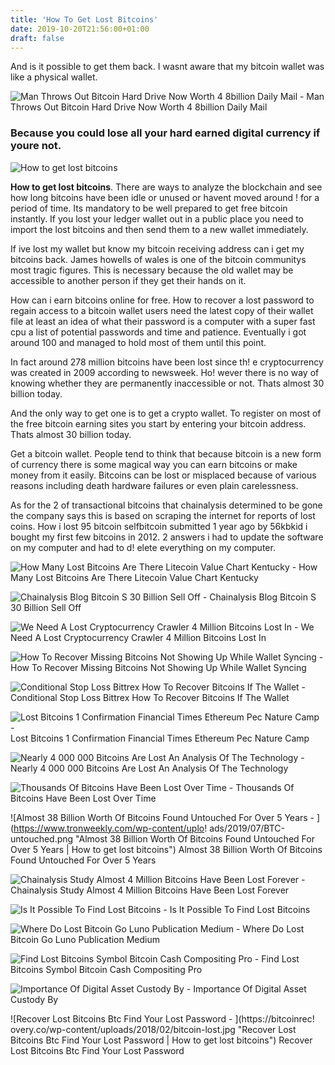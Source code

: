 ```yaml
---
title: 'How To Get Lost Bitcoins'
date: 2019-10-20T21:56:00+01:00
draft: false
---
```


And is it possible to get them back. I wasnt aware that my bitcoin wallet was like a physical wallet.

![Man Throws Out Bitcoin Hard Drive Now Worth 4 8billion Daily Mail - ](https://i.dailymail.co.uk/i/pix/2017/05/26/01/40CD6E4100000578-4543488-image-a-23_1495758098074.jpg "Man Throws Out Bitcoin Hard Drive Now Worth 4 8billion Daily Mail | How to get lost bitcoins") Man Throws Out Bitcoin Hard Drive Now Worth 4 8billion Daily Mail

### Because you could lose all your hard earned digital currency if youre not.

![How to get lost bitcoins](https://image.cnbcfm.com/api/v1/image/104829053-GettyImages-869865530.jpg?v=1532563731&w=1400&h=950 "How to get lost bitcoins")

**How to get lost bitcoins**. There are ways to analyze the blockchain and see how long bitcoins have been idle or unused or havent moved around ! for a period of time. Its mandatory to be well prepared to get free bitcoin instantly. If you lost your ledger wallet out in a public place you need to import the lost bitcoins and then send them to a new wallet immediately.

If ive lost my wallet but know my bitcoin receiving address can i get my bitcoins back. James howells of wales is one of the bitcoin communitys most tragic figures. This is necessary because the old wallet may be accessible to another person if they get their hands on it.

How can i earn bitcoins online for free. How to recover a lost password to regain access to a bitcoin wallet users need the latest copy of their wallet file at least an idea of what their password is a computer with a super fast cpu a list of potential passwords and time and patience. Eventually i got around 100 and managed to hold most of them until this point.

In fact around 278 million bitcoins have been lost since th! e cryptocurrency was created in 2009 according to newsweek. Ho! wever there is no way of knowing whether they are permanently inaccessible or not. Thats almost 30 billion today.

And the only way to get one is to get a crypto wallet. To register on most of the free bitcoin earning sites you start by entering your bitcoin address. Thats almost 30 billion today.

Get a bitcoin wallet. People tend to think that because bitcoin is a new form of currency there is some magical way you can earn bitcoins or make money from it easily. Bitcoins can be lost or misplaced because of various reasons including death hardware failures or even plain carelessness.

As for the 2 of transactional bitcoins that chainalysis determined to be gone the company says this is based on scraping the internet for reports of lost coins. How i lost 95 bitcoin selfbitcoin submitted 1 year ago by 56kbkid i bought my first few bitcoins in 2012. 2 answers i had to update the software on my computer and had to d! elete everything on my computer.

![How Many Lost Bitcoins Are There Litecoin Value Chart Kentucky - ](https://static.seekingalpha.com/uploads/2017/6/20/42230476-14979858445004692_origin.png "How Many Lost Bitcoins Are There Litecoin Value Chart Kentucky | How to get lost bitcoins") How Many Lost Bitcoins Are There Litecoin Value Chart Kentucky

![Chainalysis Blog Bitcoin S 30 Billion Sell Off - ](https://uploads-ssl.webflow.com/5a95e929b010650001bae4c6/5b23e2766f08f77fe7e8adb2_1.png "Chainalysis Blog Bitcoin S 30 Billion Sell Off | How to get lost bitcoins") Chainalysis Blog Bitcoin S 30 Billion Sell Off

![We Need A Lost Cryptocurrency Crawler 4 Million Bitcoins Lost In - ](https://www.techpowerup.com/img/PPCIJAuifVPpBPfP.jpg "We Need A Lost Cry!   ptocurrency Crawler 4 Million Bitcoins Lost In | How to get lost bitcoi!   ns") We Need A Lost Cryptocurrency Crawler 4 Million Bitcoins Lost In

![How To Recover Missing Bitcoins Not Showing Up While Wallet Syncing - ](https://i.ytimg.com/vi/1zFtMJNJ6Ow/maxresdefault.jpg "How To Recover Missing Bitcoins Not Showing Up While Wallet Syncing | How to get lost bitcoins") How To Recover Missing Bitcoins Not Showing Up While Wallet Syncing

![Conditional Stop Loss Bittrex How To Recover Bitcoins If The Wallet - ](https://i.ytimg.com/vi/vKw3BhY4XsI/maxresdefault.jpg "Conditional Stop Loss Bittrex How To Recover Bitcoins If The Wallet | How to get lost bitcoins") Conditional Stop Loss Bittrex How To Recover Bitcoins If The Wallet

![Lost Bitcoins 1 Confirmation Financial Times Ethereum Pec Nature Camp - ](http://2utfff4d3dkt3biit53nsvep-wpengine.netdna-ssl.com/wp-content/uploads/2017/12/BTC-Transaction-Backlog_60-Days-1024x769.png "Lost Bitcoins 1 Confirmation Financial Times Ethereum Pec Nature Camp | How to get lost bitcoins") Lost Bitcoins 1 Confirmation Financial Times Ethereum Pec Nature Camp

![Nearly 4 000 000 Bitcoins Are Lost An Analysis Of The Technology - ](https://steemitimages.com/DQmXJGDRt7eBFagqu9ComQdsA6Q7aD8Q4w4dxLWZt8ghr4n/bitcoin-lost-it-all.jpg "Nearly 4 000 000 Bitcoins Are Lost An Analysis Of The Technology | How to get lost bitcoins") Nearly 4 000 000 Bitcoins Are Lost An Analysis Of The Technology

![Thousands Of Bitcoins Have Been Lost Over Time - ](https://cdn.ccn.com/wp-content/uploads/2015/09/BTCBUrn.png "Thousands Of Bitcoins Have Been Lost Over Time | How to get lost bitcoins") Thousands Of Bitcoins Have Been Lost Over Time

![Almost 38 Billion Worth Of Bitcoins Found Untouched For Over 5 Years - ](https://www.tronweekly.com/wp-content/uplo!   ads/2019/07/BTC-untouched.png "Almost 38 Billion Worth Of Bitcoins Found Untouched For Over 5 Years | How to get lost bitcoins") Almost 38 Billion Worth Of Bitcoins Found Untouched For Over 5 Years

![Chainalysis Study Almost 4 Million Bitcoins Have Been Lost Forever - ](https://i.gyazo.com/4e973aa37df430343e24be3236b9acc2.png "Chainalysis Study Almost 4 Million Bitcoins Have Been Lost Forever | How to get lost bitcoins") Chainalysis Study Almost 4 Million Bitcoins Have Been Lost Forever

![Is It Possible To Find Lost Bitcoins - ](https://cream.technology/images/2018/07/07/lost1.jpg "Is It Possible To Find Lost Bitcoins | How to get lost bitcoins") Is It Possible To Find Lost Bitcoins

![Where Do Lost Bitcoin Go Luno Publication Medium - ](! "Where Do Lost Bitcoin Go Luno Publication Medium | How to get lost bitcoins") Where Do Lost Bitcoin Go Luno Publication Medium

![Find Lost Bitcoins Symbol Bitcoin Cash Compositing Pro - ](https://steemitimages.com/DQmPGMqSyDDjCSwodiaefomZHijxpN9CXHTbjvDa92A4Xhm/image.png "Find Lost Bitcoins Symbol Bitcoin Cash Compositing Pro | How to get lost bitcoins") Find Lost Bitcoins Symbol Bitcoin Cash Compositing Pro

![Importance Of Digital Asset Custody By - ](https://hackernoon.com/hn-images/1*LaaWvoGMyjZZJi8XgXrfeQ.jpeg "Importance Of Digital Asset Custody By | How to get lost bitcoins") Importance Of Digital Asset Custody By

![Recover Lost Bitcoins Btc Find Your Lost Password - ](https://bitcoinrec!   overy.co/wp-content/uploads/2018/02/bitcoin-lost.jpg "Recover Lost Bitcoins Btc Find Your Lost Password | How to get lost bitcoins") Recover Lost Bitcoins Btc Find Your Lost Password